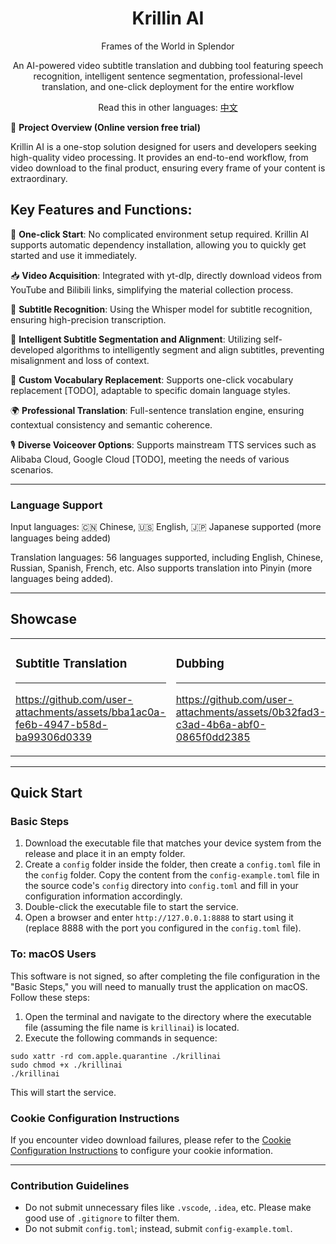 <div align="center">
  <h1>Krillin AI</h1>
  <p>Frames of the World in Splendor</p>
  <p>An AI-powered video subtitle translation and dubbing tool featuring speech recognition, intelligent sentence segmentation, professional-level translation, and one-click deployment for the entire workflow</p>

  Read this in other languages: [中文](../README.md)

</div>

🚀 **Project Overview (Online version free trial)**

Krillin AI is a one-stop solution designed for users and developers seeking high-quality video processing. It provides an end-to-end workflow, from video download to the final product, ensuring every frame of your content is extraordinary.

## Key Features and Functions:

🎯 **One-click Start**: No complicated environment setup required. Krillin AI supports automatic dependency installation, allowing you to quickly get started and use it immediately.

📥 **Video Acquisition**: Integrated with yt-dlp, directly download videos from YouTube and Bilibili links, simplifying the material collection process.

📜 **Subtitle Recognition**: Using the Whisper model for subtitle recognition, ensuring high-precision transcription.

🧠 **Intelligent Subtitle Segmentation and Alignment**: Utilizing self-developed algorithms to intelligently segment and align subtitles, preventing misalignment and loss of context.

🔄 **Custom Vocabulary Replacement**: Supports one-click vocabulary replacement [TODO], adaptable to specific domain language styles.

🌍 **Professional Translation**: Full-sentence translation engine, ensuring contextual consistency and semantic coherence.

🎙️ **Diverse Voiceover Options**: Supports mainstream TTS services such as Alibaba Cloud, Google Cloud [TODO], meeting the needs of various scenarios.

---
### Language Support

Input languages: 🇨🇳 Chinese, 🇺🇸 English, 🇯🇵 Japanese supported (more languages being added)

Translation languages: 56 languages supported, including English, Chinese, Russian, Spanish, French, etc. Also supports translation into Pinyin (more languages being added).


---
## Showcase
<table>
<tr>
<td width="50%">

### Subtitle Translation
---
https://github.com/user-attachments/assets/bba1ac0a-fe6b-4947-b58d-ba99306d0339

</td>
<td width="50%">

### Dubbing
---
https://github.com/user-attachments/assets/0b32fad3-c3ad-4b6a-abf0-0865f0dd2385

</td>
</tr>
</table>

---
## Quick Start
### Basic Steps
1. Download the executable file that matches your device system from the release and place it in an empty folder.
2. Create a `config` folder inside the folder, then create a `config.toml` file in the `config` folder. Copy the content from the `config-example.toml` file in the source code's `config` directory into `config.toml` and fill in your configuration information accordingly.
3. Double-click the executable file to start the service.
4. Open a browser and enter `http://127.0.0.1:8888` to start using it (replace 8888 with the port you configured in the `config.toml` file).

### To: macOS Users
This software is not signed, so after completing the file configuration in the "Basic Steps," you will need to manually trust the application on macOS. Follow these steps:
1. Open the terminal and navigate to the directory where the executable file (assuming the file name is `krillinai`) is located.
2. Execute the following commands in sequence:
```
sudo xattr -rd com.apple.quarantine ./krillinai
sudo chmod +x ./krillinai
./krillinai
```
This will start the service.


### Cookie Configuration Instructions

If you encounter video download failures, please refer to the [Cookie Configuration Instructions](./docs/get_cookies.md) to configure your cookie information.

---

### Contribution Guidelines

- Do not submit unnecessary files like `.vscode`, `.idea`, etc. Please make good use of `.gitignore` to filter them.
- Do not submit `config.toml`; instead, submit `config-example.toml`.


